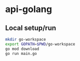 # api-golang

## Local setup/run

```bash
mkdir go-workspace
export GOPATH=$PWD/go-workspace
go mod download
go run main.go
```
